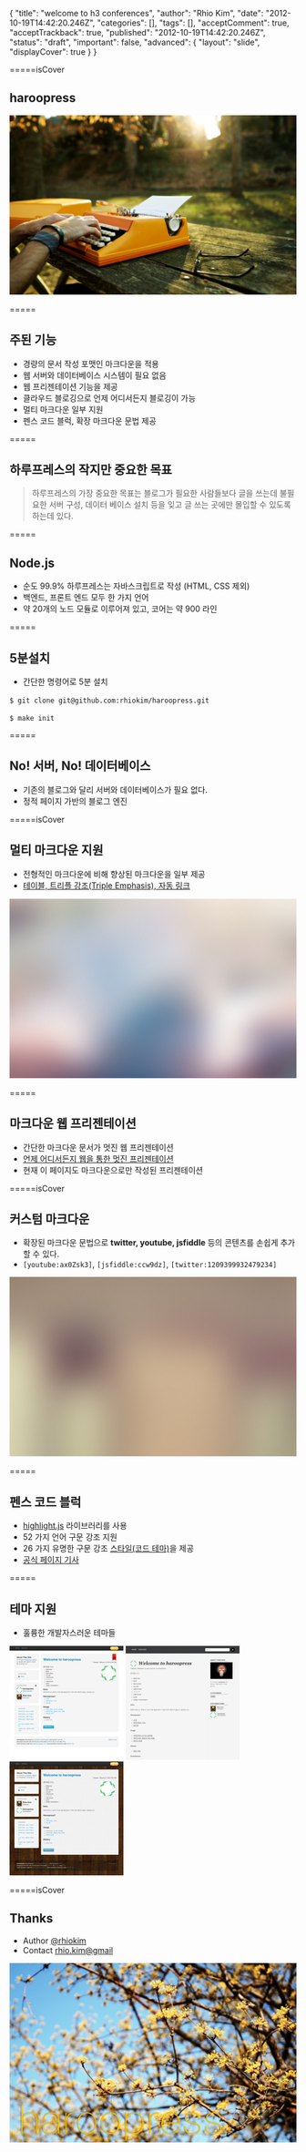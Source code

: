 {
    "title": "welcome to h3 conferences",
    "author": "Rhio Kim",
    "date": "2012-10-19T14:42:20.246Z",
    "categories": [],
    "tags": [],
    "acceptComment": true,
    "acceptTrackback": true,
    "published": "2012-10-19T14:42:20.246Z",
    "status": "draft",
    "important": false,
    "advanced": {
        "layout": "slide",
        "displayCover": true
    }
}

=====isCover
## haroopress

![cover](./@img/cover.jpg)

=====

## 주된 기능

* 경량의 문서 작성 포맷인 마크다운을 적용
* 웹 서버와 데이터베이스 시스템이 필요 없음
* 웹 프리젠테이션 기능을 제공
* 클라우드 블로깅으로 언제 어디서든지 블로깅이 가능
* 멀티 마크다운 일부 지원
* 펜스 코드 블럭, 확장 마크다운 문법 제공

=====

## 하루프레스의 작지만 중요한 목표

> 하루프레스의 가장 중요한 목표는 블로그가 필요한 사람들보다 글을 쓰는데 불필요한 서버 구성, 데이터 베이스 설치 등을 잊고 글 쓰는 곳에만 몰입할 수 있도록 하는데 있다.

=====

## Node.js

* 순도 99.9% 하루프레스는 자바스크립트로 작성 (HTML, CSS 제외)
* 백엔드, 프론트 엔드 모두 한 가지 언어
* 약 20개의 노드 모듈로 이루어져 있고, 코어는 약 900 라인

=====

## 5분설치

* 간단한 명령어로 5분 설치

`$ git clone git@github.com:rhiokim/haroopress.git`

`$ make init`

=====

## No! 서버, No! 데이터베이스

* 기존의 블로그와 달리 서버와 데이터베이스가 필요 없다.
* 정적 페이지 가반의 블로그 엔진

=====isCover

## 멀티 마크다운 지원

* 전형적인 마크다운에 비해 향상된 마크다운을 일부 제공
* [테이블, 트리플 강조(Triple Emphasis), 자동 링크](http://haroopress.com/post/haroopress-v0-dot-9/)

![cover](./@img/8.jpg)

=====

## 마크다운 웹 프리젠테이션

* 간단한 마크다운 문서가 멋진 웹 프리젠테이션
* [언제 어디서든지 웹을 통한 멋진 프리젠테이션](http://haroopress.com/slides/hello-world/)
* 현재 이 페이지도 마크다운으로만 작성된 프리젠테이션

=====isCover

## 커스텀 마크다운

* 확장된 마크다운 문법으로 **twitter, youtube, jsfiddle** 등의 콘텐츠를 손쉽게 추가할 수 있다.
* `[youtube:ax0Zsk3]`, `[jsfiddle:ccw9dz]`, `[twitter:1209399932479234]`

![cover](./@img/12.jpg)

=====

## 펜스 코드 블럭

* [highlight.js](http://softwaremaniacs.org/soft/highlight/en/) 라이브러리를 사용
* 52 가지 언어 구문 강조 지원
* 26 가지 유명한 구문 강조 [스타일(코드 테마)](http://softwaremaniacs.org/media/soft/highlight/test.html)을 제공
* [공식 페이지 기사](http://haroopress.com/post/fenced-code-block/)

=====

## 테마 지원

* 훌륭한 개발자스러운 테마들

![cover](./@img/theme1.png)
![cover](./@img/theme2.png)
![cover](./@img/theme3.png)

=====isCover

## Thanks

* Author [@rhiokim](http://twitter.com/@rhiokim)
* Contact [rhio.kim@gmail](mailto:rhio.kim@gmail.com)

![cover](./@img/cover1.png)
